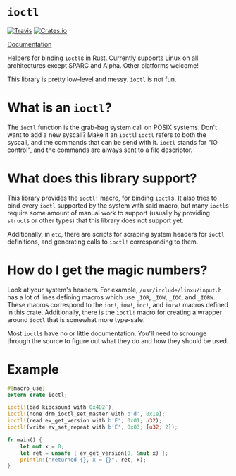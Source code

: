 `ioctl`
=======

[![Travis](https://img.shields.io/travis/cmr/ioctl.svg?style=flat-square)](https://travis-ci.org/cmr/ioctl)
[![Crates.io](https://img.shields.io/crates/v/ioctl.svg?style=flat-square)](https://crates.io/crates/ioctl)

[Documentation](https://cmr.github.io/ioctl)

Helpers for binding `ioctl`s in Rust. Currently supports Linux on all architectures
except SPARC and Alpha. Other platforms welcome!

This library is pretty low-level and messy. `ioctl` is not fun.

What is an `ioctl`?
===================

The `ioctl` function is the grab-bag system call on POSIX systems. Don't want
to add a new syscall? Make it an `ioctl`! `ioctl` refers to both the syscall,
and the commands that can be send with it. `ioctl` stands for "IO control",
and the commands are always sent to a file descriptor.

What does this library support?
===============================

This library provides the `ioctl!` macro, for binding `ioctl`s. It also tries
to bind every `ioctl` supported by the system with said macro, but
many `ioctl`s require some amount of manual work to support (usually by
providing `struct`s or other types) that this library does not support yet.

Additionally, in `etc`, there are scripts for scraping system headers for
`ioctl` definitions, and generating calls to `ioctl!` corresponding to them.

How do I get the magic numbers?
===============================

Look at your system's headers. For example, `/usr/include/linxu/input.h` has a
lot of lines defining macros which use `_IOR`, `_IOW`, `_IOC`, and `_IORW`.
These macros correspond to the `ior!`, `iow!`, `ioc!`, and `iorw!` macros
defined in this crate. Additionally, there is the `ioctl!` macro for
creating a wrapper around `ioctl` that is somewhat more type-safe.

Most `ioctl`s have no or little documentation. You'll need to scrounge through
the source to figure out what they do and how they should be used.

Example
=======

```rust
#[macro_use]
extern crate ioctl;

ioctl!(bad kiocsound with 0x4B2F);
ioctl!(none drm_ioctl_set_master with b'd', 0x1e);
ioctl!(read ev_get_version with b'E', 0x01; u32);
ioctl!(write ev_set_repeat with b'E', 0x03; [u32; 2]);

fn main() {
    let mut x = 0;
    let ret = unsafe { ev_get_version(0, &mut x) };
    println!("returned {}, x = {}", ret, x);
}
```
